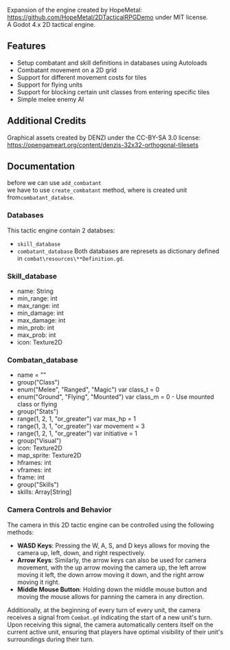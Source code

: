 Expansion of the engine created by HopeMetal: https://github.com/HopeMetal/2DTacticalRPGDemo under MIT license.    
A Godot 4.x 2D tactical engine.

## Features
* Setup combatant and skill definitions in databases using Autoloads
* Combatant movement on a 2D grid
* Support for different movement costs for tiles
* Support for flying units
* Support for blocking certain unit classes from entering specific tiles
* Simple melee enemy AI

## Additional Credits
Graphical assets created by DENZI under the CC-BY-SA 3.0 license:
https://opengameart.org/content/denzis-32x32-orthogonal-tilesets

## Documentation

before we can use ```add_combatant```   
we have to use ```create_combatant``` method, where is created unit from```combatant_databse```.    

### Databases

This tactic engine contain 2 databses:
- ```skill_database```
- ```combatant_database```
Both databases are represets as dictionary defined in ```combat\resources\**Definition.gd```.

### Skill_database

-  name: String
-  min_range: int
-  max_range: int
-  min_damage: int
-  max_damage: int
-  min_prob: int
-  max_prob: int
-  icon: Texture2D

### Combatan_database

-  name = ""
- group("Class")
- enum("Melee", "Ranged", "Magic") var class_t = 0
- enum("Ground", "Flying", "Mounted") var class_m = 0  - Use mounted class or flying
- group("Stats")
- range(1, 2, 1, "or_greater") var max_hp = 1
- range(1, 3, 1, "or_greater") var movement = 3
- range(1, 2, 1, "or_greater") var initiative = 1
- group("Visual")
- icon: Texture2D
- map_sprite: Texture2D
- hframes: int
- vframes: int
- frame: int
- group("Skills")
-  skills: Array[String]

### Camera Controls and Behavior

The camera in this 2D tactic engine can be controlled using the following methods:

- **WASD Keys**: Pressing the W, A, S, and D keys allows for moving the camera up, left, down, and right respectively.
- **Arrow Keys**: Similarly, the arrow keys can also be used for camera movement, with the up arrow moving the camera up, the left arrow moving it left, the down arrow moving it down, and the right arrow moving it right.
- **Middle Mouse Button**: Holding down the middle mouse button and moving the mouse allows for panning the camera in any direction.

Additionally, at the beginning of every turn of every unit, the camera receives a signal from `Combat.gd` indicating the start of a new unit's turn. Upon receiving this signal, the camera automatically centers itself on the current active unit, ensuring that players have optimal visibility of their unit's surroundings during their turn.
